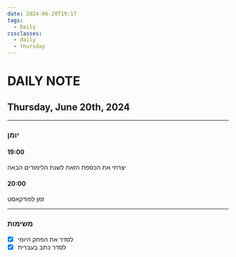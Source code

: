 ```yaml
---
date: 2024-06-20T19:17
tags:
  - Daily
cssclasses:
  - daily
  - thursday
---
```

# DAILY NOTE
## Thursday, June 20th, 2024
***
### יומן
#### 19:00
יצרתי את הכספת הזאת לשנת הלימודים הבאה
#### 20:00
זמן לפודקאסט
***
### משימות
- [x] לסדר את הפתק היומי
- [x] לסדר כתב בעברית